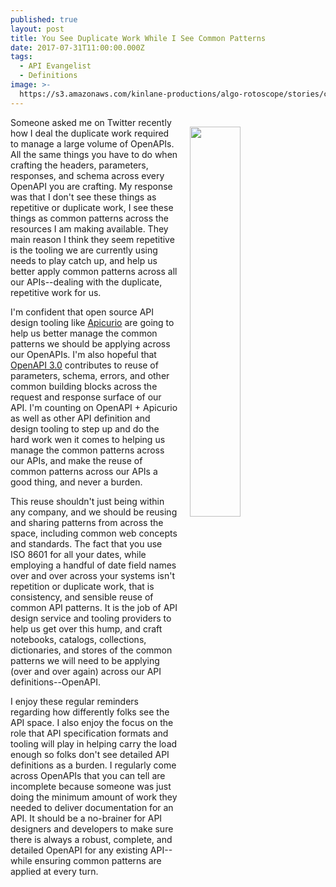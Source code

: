 ```yaml
---
published: true
layout: post
title: You See Duplicate Work While I See Common Patterns
date: 2017-07-31T11:00:00.000Z
tags:
  - API Evangelist
  - Definitions
image: >-
  https://s3.amazonaws.com/kinlane-productions/algo-rotoscope/stories/carryload_diego_rivera1.jpg
---
```

<p><img src="https://s3.amazonaws.com/kinlane-productions/algo-rotoscope/stories/carryload_diego_rivera1.jpg" align="right" width="40%" style="padding: 15px;" /></p>Someone asked me on Twitter recently how I deal the duplicate work required to manage a large volume of OpenAPIs. All the same things you have to do when crafting the headers, parameters, responses, and schema across every OpenAPI you are crafting. My response was that I don't see these things as repetitive or duplicate work, I see these things as common patterns across the resources I am making available. They main reason I think they seem repetitive is the tooling we are currently using needs to play catch up, and help us better apply common patterns across all our APIs--dealing with the duplicate, repetitive work for us.

I'm confident that open source API design tooling like [Apicurio](http://www.apicur.io/) are going to help us better manage the common patterns we should be applying across our OpenAPIs. I'm also hopeful that [OpenAPI 3.0](https://github.com/OAI/OpenAPI-Specification/blob/master/versions/3.0.0.md) contributes to reuse of parameters, schema, errors, and other common building blocks across the request and response surface of our API. I'm counting on OpenAPI + Apicurio as well as other API definition and design tooling to step up and do the hard work wen it comes to helping us manage the common patterns across our APIs, and make the reuse of common patterns across our APIs a good thing, and never a burden.

This reuse shouldn't just being within any company, and we should be reusing and sharing patterns from across the space, including common web concepts and standards. The fact that you use ISO 8601 for all your dates, while employing a handful of date field names over and over across your systems isn't repetition or duplicate work, that is consistency, and sensible reuse of common API patterns. It is the job of API design service and tooling providers to help us get over this hump, and craft notebooks, catalogs, collections, dictionaries, and stores of the common patterns we will need to be applying (over and over again) across our API definitions--OpenAPI.

I enjoy these regular reminders regarding how differently folks see the API space. I also enjoy the focus on the role that API specification formats and tooling will play in helping carry the load enough so folks don't see detailed API definitions as a burden. I regularly come across OpenAPIs that you can tell are incomplete because someone was just doing the minimum amount of work they needed to deliver documentation for an API. It should be a no-brainer for API designers and developers to make sure there is always a robust, complete, and detailed OpenAPI for any existing API--while ensuring common patterns are applied at every turn.
